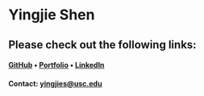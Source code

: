# Yingjie Shen

## Please check out the following links:

#### [GitHub](https://github.com/shen92) • [Portfolio](https://shen92.github.io/yingjie-portfolio/#/) • [LinkedIn](https://www.linkedin.com/in/yingjie-shen-a814a916b)

#### Contact: yingjies@usc.edu
